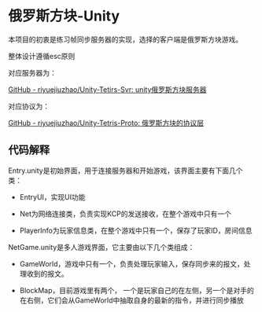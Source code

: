 # 俄罗斯方块-Unity

本项目的初衷是练习帧同步服务器的实现，选择的客户端是俄罗斯方块游戏。

整体设计遵循esc原则

对应服务器为：

[GitHub - riyuejiuzhao/Unity-Tetirs-Svr: unity俄罗斯方块服务器](https://github.com/riyuejiuzhao/Unity-Tetirs-Svr.git)

对应协议为：

[GitHub - riyuejiuzhao/Unity-Tetris-Proto: 俄罗斯方块的协议层](https://github.com/riyuejiuzhao/Unity-Tetris-Proto.git)

## 代码解释

Entry.unity是初始界面，用于连接服务器和开始游戏，该界面主要有下面几个类：

- EntryUI，实现UI功能

- Net为网络连接类，负责实现KCP的发送接收，在整个游戏中只有一个

- PlayerInfo为玩家信息类，在整个游戏中只有一个，保存了玩家ID，房间信息

NetGame.unity是多人游戏界面，它主要由以下几个类组成：

- GameWorld，游戏中只有一个，负责处理玩家输入，保存同步来的报文，处理收到的报文。

- BlockMap，目前游戏里有两个， 一个是玩家自己的在左侧，另一个是对手的在右侧，它们会从GameWorld中抽取自身的最新的指令，并进行同步播放
